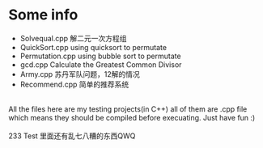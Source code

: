 # Some info

* Solvequal.cpp 解二元一次方程组
* QuickSort.cpp using quicksort to permutate
* Permutation.cpp using bubble sort to permutate
* gcd.cpp Calculate the Greatest Common Divisor
* Army.cpp 苏丹军队问题，12解的情况
* Recommend.cpp 简单的推荐系统

<br> 
    All the files here are my testing projects(in C++)
    all of them are .cpp file which means they should be compiled before
    execuating. Just have fun :)
</br>
<br>
    233 Test 里面还有乱七八糟的东西QWQ
</br>